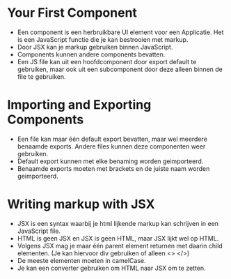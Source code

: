 # Your First Component
- Een component is een herbruikbare UI element voor een Applicatie. Het is een JavaScript functie die je kan bestrooien met markup.
- Door JSX kan je markup gebruiken binnen JavaScript.
- Components kunnen andere components bevatten.
- Een JS file kan uit een hoofdcomponent door export default te gebruiken, maar ook uit een subcomponent door deze alleen binnen de file te gebruiken.

# Importing and Exporting Components
- Een file kan maar één default export bevatten, maar wel meerdere benaamde exports. Andere files kunnen deze componenten weer gebruiken.
- Default export kunnen met elke benaming worden geimporteerd.
- Benaamde exports moeten met brackets en de juiste naam worden geimporteerd. 

# Writing markup with JSX

- JSX is een syntax waarbij je html lijkende markup kan schrijven in een JavaScript file.
- HTML is geen JSX en JSX is geen HTML, maar JSX lijkt wel op HTML.
- Volgens JSX mag je maar één parent element returnen met daarin child elementen. (Je kan hiervoor div gebruiken of alleen <> </>)
- De meeste elementen moeten in camelCase.
- Je kan een converter gebruiken om HTML naar JSX om te zetten.
